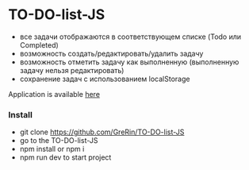 # TO-DO-list-JS
- все задачи отображаются в соответствующем списке (Todo или Completed)
- возможность создать/редактировать/удалить задачу
- возможность отметить задачу как выполненную (выполненную задачу
нельзя редактировать)
- сохранение задач с использованием localStorage


Application is available [here](https://5e56d46e1cd003f5212e2541--sad-bhaskara-7fe8f8.netlify.com/)


### Install
- git clone https://github.com/GreRin/TO-DO-list-JS
- go to the TO-DO-list-JS
- npm install or npm i
- npm run dev to start project